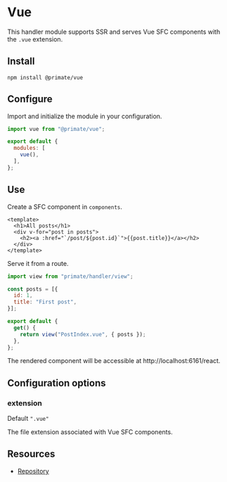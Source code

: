 # Vue

This handler module supports SSR and serves Vue SFC components with the `.vue`
extension.

## Install

`npm install @primate/vue`

## Configure

Import and initialize the module in your configuration.

```js caption=primate.config.js
import vue from "@primate/vue";

export default {
  modules: [
    vue(),
  ],
};
```

## Use

Create a SFC component in `components`.

```vue caption=components/PostIndex.vue
<template>
  <h1>All posts</h1>
  <div v-for="post in posts">
    <h2><a :href="`/post/${post.id}`">{{post.title}}</a></h2>
  </div>
</template>
```

Serve it from a route.

```js caption=routes/vue.js
import view from "primate/handler/view";

const posts = [{
  id: 1,
  title: "First post",
}];

export default {
  get() {
    return view("PostIndex.vue", { posts });
  },
};
```

The rendered component will be accessible at http://localhost:6161/react.

## Configuration options

### extension

Default `".vue"`

The file extension associated with Vue SFC components.

## Resources

* [Repository][repo]

[repo]: https://github.com/primatejs/primate/tree/master/packages/frontend
